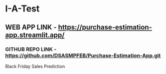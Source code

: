 # I-A-Test
## WEB APP LINK - https://purchase-estimation-app.streamlit.app/
### GITHUB REPO LINK - https://github.com/DSASMPFEB/Purchase-Estimation-App.git
Black Friday Sales Prediction
